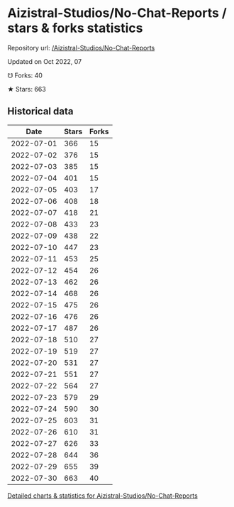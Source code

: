 # Aizistral-Studios/No-Chat-Reports / stars & forks statistics

Repository url: [/Aizistral-Studios/No-Chat-Reports](https://github.com/Aizistral-Studios/No-Chat-Reports)

Updated on Oct 2022, 07

☋ Forks: 40

★ Stars: 663

## Historical data
| Date | Stars | Forks |
|------|-------|-------|
| 2022-07-01 | 366 | 15 | 
| 2022-07-02 | 376 | 15 | 
| 2022-07-03 | 385 | 15 | 
| 2022-07-04 | 401 | 15 | 
| 2022-07-05 | 403 | 17 | 
| 2022-07-06 | 408 | 18 | 
| 2022-07-07 | 418 | 21 | 
| 2022-07-08 | 433 | 23 | 
| 2022-07-09 | 438 | 22 | 
| 2022-07-10 | 447 | 23 | 
| 2022-07-11 | 453 | 25 | 
| 2022-07-12 | 454 | 26 | 
| 2022-07-13 | 462 | 26 | 
| 2022-07-14 | 468 | 26 | 
| 2022-07-15 | 475 | 26 | 
| 2022-07-16 | 476 | 26 | 
| 2022-07-17 | 487 | 26 | 
| 2022-07-18 | 510 | 27 | 
| 2022-07-19 | 519 | 27 | 
| 2022-07-20 | 531 | 27 | 
| 2022-07-21 | 551 | 27 | 
| 2022-07-22 | 564 | 27 | 
| 2022-07-23 | 579 | 29 | 
| 2022-07-24 | 590 | 30 | 
| 2022-07-25 | 603 | 31 | 
| 2022-07-26 | 610 | 31 | 
| 2022-07-27 | 626 | 33 | 
| 2022-07-28 | 644 | 36 | 
| 2022-07-29 | 655 | 39 | 
| 2022-07-30 | 663 | 40 | 


[Detailed charts & statistics for Aizistral-Studios/No-Chat-Reports](https://reviewgithub.com/rep/Aizistral-Studios/No-Chat-Reports)
